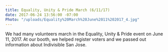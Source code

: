 ```yaml
---
title: Equality, Unity & Pride March (6/11/17)
date: 2017-06-24 13:56:00 -07:00
Photo: "/uploads/Equality%20March%20June%2011%202017_4.jpg"
---
```


We had many volunteers march in the Equality, Unity & Pride event on June 11, 2017.  At our booth, we helped register voters and we passed out information about Indivisible San Jose.